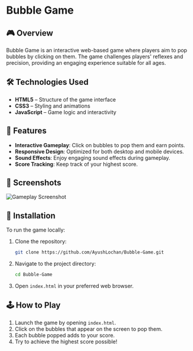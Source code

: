 # Bubble Game

## 🎮 Overview

Bubble Game is an interactive web-based game where players aim to pop bubbles by clicking on them. The game challenges players' reflexes and precision, providing an engaging experience suitable for all ages.

## 🛠️ Technologies Used

* **HTML5** – Structure of the game interface
* **CSS3** – Styling and animations
* **JavaScript** – Game logic and interactivity

## 🚀 Features

* **Interactive Gameplay**: Click on bubbles to pop them and earn points.
* **Responsive Design**: Optimized for both desktop and mobile devices.
* **Sound Effects**: Enjoy engaging sound effects during gameplay.
* **Score Tracking**: Keep track of your highest score.

## 📸 Screenshots

![Gameplay Screenshot](![image](https://github.com/user-attachments/assets/0c06f528-dcbd-4669-ada4-c3793ccf75be))

## 🔧 Installation

To run the game locally:

1. Clone the repository:

   ```bash
   git clone https://github.com/AyushLochan/Bubble-Game.git
   ```

2. Navigate to the project directory:

   ```bash
   cd Bubble-Game
   ```

3. Open `index.html` in your preferred web browser.

## 🕹️ How to Play

1. Launch the game by opening `index.html`.
2. Click on the bubbles that appear on the screen to pop them.
3. Each bubble popped adds to your score.
4. Try to achieve the highest score possible!
